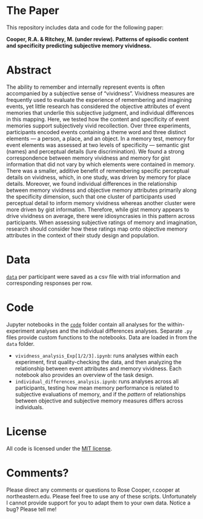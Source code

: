 # The Paper
This repository includes data and code for the following paper:

**Cooper, R.A. & Ritchey, M. (under review). Patterns of episodic content and specificity predicting subjective memory vividness.**

# Abstract

The ability to remember and internally represent events is often accompanied by a subjective sense of “vividness”. Vividness measures are frequently used to evaluate the experience of remembering and imagining events, yet little research has considered the objective attributes of event memories that underlie this subjective judgment, and individual differences in this mapping. Here, we tested how the content and specificity of event memories support subjectively vivid recollection. Over three experiments, participants encoded events containing a theme word and three distinct elements — a person, a place, and an object. In a memory test, memory for event elements was assessed at two levels of specificity — semantic gist (names) and perceptual details (lure discrimination). We found a strong correspondence between memory vividness and memory for gist information that did not vary by which elements were contained in memory. There was a smaller, additive benefit of remembering specific perceptual details on vividness, which, in one study, was driven by memory for place details. Moreover, we found individual differences in the relationship between memory vividness and objective memory attributes primarily along the specificity dimension, such that one cluster of participants used perceptual detail to inform memory vividness whereas another cluster were more driven by gist information. Therefore, while gist memory appears to drive vividness on average, there were idiosyncrasies in this pattern across participants. When assessing subjective ratings of memory and imagination, research should consider how these ratings map onto objective memory attributes in the context of their study design and population.

# Data

[`data`](https://github.com/memobc/paper-vividness-features/tree/main/data) per participant were saved as a csv file with trial information and corresponding responses per row.

# Code

Jupyter notebooks in the [`code`](https://github.com/memobc/paper-vividness-features/tree/main/code) folder contain all analyses for the within-experiment analyses and the individual differences analyses. Separate `.py` files provide custom functions to the notebooks. Data are loaded in from the `data` folder.
* `vividness_analysis_Exp[1/2/3].ipynb`: runs analyses within each experiment, first quality-checking the data, and then analyzing the relationship between event attributes and memory vividness. Each notebook also provides an overview of the task design.
* `individual_differences_analysis.ipynb`: runs analyses across all participants, testing how mean memory performance is related to subjective evaluations of memory, and if the *pattern* of relationships between objective and subjective memory measures differs across individuals.

# License
All code is licensed under the [MIT license](https://github.com/memobc/paper-vividness-features/blob/main/LICENSE).

# Comments?
Please direct any comments or questions to Rose Cooper, r.cooper at northeastern.edu. Please feel free to use any of these scripts. Unfortunately I cannot provide support for you to adapt them to your own data. Notice a bug? Please tell me!
